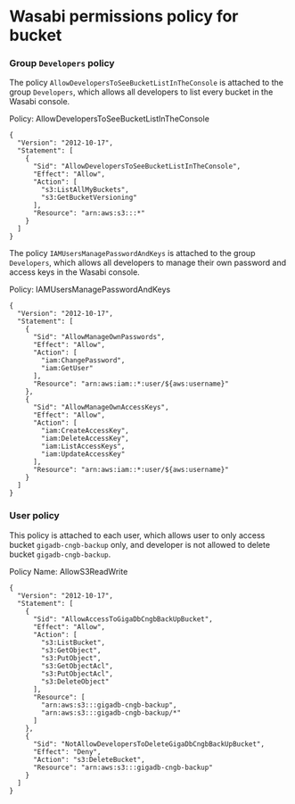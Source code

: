 # Wasabi permissions policy for bucket


### Group `Developers` policy

The policy `AllowDevelopersToSeeBucketListInTheConsole` is attached to the group `Developers`, which allows all developers to list every bucket in the Wasabi console. 

Policy: AllowDevelopersToSeeBucketListInTheConsole
```
{
  "Version": "2012-10-17",
  "Statement": [
    {
      "Sid": "AllowDevelopersToSeeBucketListInTheConsole",
      "Effect": "Allow",
      "Action": [
        "s3:ListAllMyBuckets",
        "s3:GetBucketVersioning"
      ],
      "Resource": "arn:aws:s3:::*"
    }
  ]
}
```

The policy `IAMUsersManagePasswordAndKeys` is  attached to the group `Developers`, which allows all developers to manage their own password and access keys in the Wasabi console.

Policy: IAMUsersManagePasswordAndKeys
```
{
  "Version": "2012-10-17",
  "Statement": [
    {
      "Sid": "AllowManageOwnPasswords",
      "Effect": "Allow",
      "Action": [
        "iam:ChangePassword",
        "iam:GetUser"
      ],
      "Resource": "arn:aws:iam::*:user/${aws:username}"
    },
    {
      "Sid": "AllowManageOwnAccessKeys",
      "Effect": "Allow",
      "Action": [
        "iam:CreateAccessKey",
        "iam:DeleteAccessKey",
        "iam:ListAccessKeys",
        "iam:UpdateAccessKey"
      ],
      "Resource": "arn:aws:iam::*:user/${aws:username}"
    }
  ]
}
```

### User policy
This policy is attached to each user, which allows user to only access bucket `gigadb-cngb-backup` only, and developer is not allowed to delete bucket `gigadb-cngb-backup`. 

Policy Name: AllowS3ReadWrite
```
{
  "Version": "2012-10-17",
  "Statement": [
    {
      "Sid": "AllowAccessToGigaDbCngbBackUpBucket",
      "Effect": "Allow",
      "Action": [
        "s3:ListBucket",
        "s3:GetObject",
        "s3:PutObject",
        "s3:GetObjectAcl",
        "s3:PutObjectAcl",
        "s3:DeleteObject"
      ],
      "Resource": [
        "arn:aws:s3:::gigadb-cngb-backup",
        "arn:aws:s3:::gigadb-cngb-backup/*"
      ]
    },
    {
      "Sid": "NotAllowDevelopersToDeleteGigaDbCngbBackUpBucket",
      "Effect": "Deny",
      "Action": "s3:DeleteBucket",
      "Resource": "arn:aws:s3:::gigadb-cngb-backup"
    }
  ]
}
```